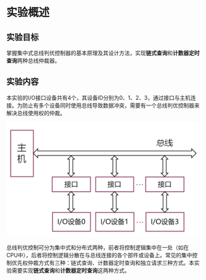 # 实验概述

## 实验目标

掌握集中式总线判优控制器的基本原理及其设计方法，实现**链式查询**和**计数器定时查询**两种总线仲裁器。

## 实验内容

本实验的I/O接口设备共有4个，其设备ID分别为0、1、2、3，通过接口与主机连接。为防止有多个设备同时使用总线导致数据冲突，需要有一个总线判优控制器来解决总线使用权的仲裁。

![](实验2：总线判优控制.assets\p1.png)

总线判优控制可分为集中式和分布式两种，前者将控制逻辑集中在一处（如在CPU中），后者将控制逻辑分散在与总线连接的各个部件或设备上。常见的集中控制优先权仲裁方式有三种：链式查询、计数器定时查询和独立请求三种方式。本实验需要实现**链式查询**和**计数器定时查询**这两种方式。
